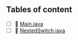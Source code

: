 ## Tables of content
- [ ] 📄 [Main.java](./Main.java)
- [ ] 📄 [NestedSwitch.java](./NestedSwitch.java)
